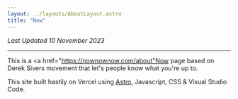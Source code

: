 ```yaml
---
layout: ../layouts/AboutLayout.astro
title: "Now"
---
```

*Last Updated 10 November 2023*



----------------------
This is a <a href="https://nownownow.com/about"Now page based on Derek Sivers movement</a> that let's people know what you're up to.

This site built hastily on Vercel using <a href="https://github.com/satnaing/astro-paper">Astro</a>, Javascript, CSS & Visual Studio Code.

